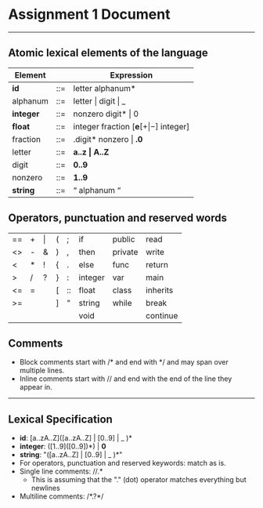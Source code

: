 # Assignment 1 Document
___
## Atomic lexical elements of the language
| Element  	|    	| Expression                         	|
|----------	|-----	|------------------------------------	|
| **id**    | ::= 	| letter alphanum*                   	|
| alphanum 	| ::= 	| letter &#124; digit &#124; _          |
|**integer**| ::= 	| nonzero digit* &#124; 0               |
| **float** | ::= 	| integer fraction [**e**[+&#124;−] integer]|
| fraction 	| ::= 	| .digit* nonzero &#124; **.0**         |
| letter   	| ::= 	| **a..z &#124; A..Z**                  |
| digit    	| ::= 	| **0..9**                               	|
| nonzero  	| ::= 	| **1..9**                               	|
| **string**| ::= 	| “ alphanum “                       	|
## Operators, punctuation and reserved words
|	|	|	|	|	|	|	||
|----	|---	|----	|---	|----	|---------	|---------	|----------	|
| == 	| + 	| &#124;| ( 	| ;  	| if      	| public  	| read     	|
| <> 	| - 	| &  	| ) 	| ,  	| then    	| private 	| write    	|
| <  	| * 	| !  	| { 	| .  	| else    	| func    	| return   	|
| \>  	| / 	| ?  	| } 	| :  	| integer 	| var     	| main     	|
| <= 	| = 	|    	| \[ 	| :: 	| float   	| class   	| inherits 	|
| >= 	|   	|    	| ] 	| "  	| string  	| while   	| break    	|
|    	|   	|    	|   	|    	| void    	|         	| continue 	|
## Comments
  - Block comments start with /* and end with */ and may span over multiple lines.
  - Inline comments start with // and end with the end of the line they appear in.
___


## Lexical Specification
 - **id**: [a..zA..Z]([a..zA..Z] | [0..9] | _ )*
 - **integer**: ([1..9]\([0..9])*) | **0**
 - **string**: "([a..zA..Z] | [0..9] | _ )*"
 - For operators, punctuation and reserved keywords: match as is.
 - Single line comments: //.* 
    - This is assuming that the "." (dot) operator matches everything but newlines
 - Multiline  comments: /\*.?\*/